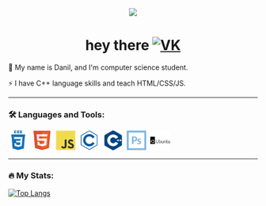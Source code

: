 <div id="header" align=center>
    <img src = "https://media.giphy.com/media/SYHz66JfYHbBtZXjHy/giphy.gif"width="200"/>
    <h1>
      hey there
        <a href="https://vk.com/danisssimooo">
            <img src="https://media.giphy.com/media/9v9529I2n4Iw1U3KhH/giphy.gif" width="40" alt="VK"/>
        </a>
    </h1>
</div>        

:crocodile: My name is Danil, and I'm computer science student.

:zap: I have C++ language skills and teach HTML/CSS/JS.

---

### :hammer_and_wrench: Languages and Tools:
<div>
  <img src="https://github.com/devicons/devicon/blob/master/icons/css3/css3-plain-wordmark.svg"  title="CSS3" alt="CSS" width="40" height="40"/>&nbsp;
  <img src="https://github.com/devicons/devicon/blob/master/icons/html5/html5-original.svg" title="HTML5" alt="HTML" width="40" height="40"/>&nbsp;
  <img src="https://github.com/devicons/devicon/blob/master/icons/javascript/javascript-original.svg" title="JavaScript" alt="JavaScript" width="40" height="40"/>&nbsp;
  <img src="https://github.com/devicons/devicon/blob/master/icons/c/c-line.svg" width="40" height="40"/>&nbsp;
  <img src="https://github.com/devicons/devicon/blob/master/icons/cplusplus/cplusplus-plain.svg" width="40" height="40"/>&nbsp;
  <img src="https://github.com/devicons/devicon/blob/master/icons/photoshop/photoshop-line.svg" width="40" height="40"/>&nbsp;
  <img src="https://github.com/devicons/devicon/blob/master/icons/ubuntu/ubuntu-plain-wordmark.svg" width="40" height="40"/>&nbsp;
    
</div>

---

### :fire: My Stats:

[![Top Langs](https://github-readme-stats.vercel.app/api/top-langs/?username=werunoww&layout=compact)](https://github.com/anuraghazra/github-readme-stats)


